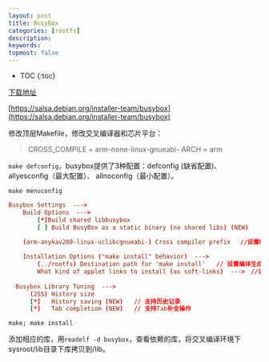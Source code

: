 ```yaml
---
layout: post
title: BusyBox
categories: [rootfs]
description: 
keywords: 
topmost: false
---
```


* TOC
{:toc}

[下载地址](https://busybox.net/downloads/)

[https://salsa.debian.org/installer-team/busybox](https://salsa.debian.org/installer-team/busybox)

修改顶层Makefile，修改交叉编译器和芯片平台：

>CROSS_COMPILE = arm-none-linux-gnueabi- ARCH = arm

`make defconfig`，busybox提供了3种配置：defconfig (缺省配置)、allyesconfig（最大配置）、 allnoconfig（最小配置）。

`make menuconfig`

```conf
Busybox Settings  --->
    Build Options  --->
        [*]Build shared libbusybox
        [ ] Build BusyBox as a static binary (no shared libs) (NEW)

    (arm-anykav200-linux-uclibcgnueabi-) Cross compiler prefix 　//设置编译器
        
    Installation Options ("make install" behavior)  --->
        (../rootfs) Destination path for 'make install'   // 设置编译生成文件的存放路径
        What kind of applet links to install (as soft-links)  --->　//设置生成后的命令是指向busybox的软链接
  
  Busybox Library Tuning  --->
      (255) History size 
      [*]   History saving (NEW)   // 支持历史记录
      [*]   Tab completion (NEW)   // 支持Tab补全操作
```

`make; make install`

添加相应的库，用`readelf -d busybox`，查看依赖的库，将交叉编译环境下sysroot/lib目录下库拷贝到/lib。
